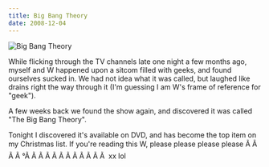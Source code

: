 ```yaml
---
title: Big Bang Theory
date: 2008-12-04
---
```


![Big Bang Theory](https://source.unsplash.com/7QCBakMyDCE/1600x900)

While flicking through the TV channels late one night a few months ago, myself and W happened upon a sitcom filled with geeks, and found ourselves sucked in. We had not idea what it was called, but laughed like drains right the way through it (I'm guessing I am W's frame of reference for "geek").

A few weeks back we found the show again, and discovered it was called "The Big Bang Theory".

Tonight I discovered it's available on DVD, and has become the top item on my Christmas list. If you're reading this W, please please please please Ã Ã Ã Ã °Ã Ã Ã Ã Ã Ã Ã Ã Ã Ã Ã Ã  xx lol